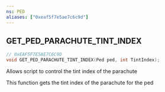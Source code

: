 ```yaml
---
ns: PED
aliases: ["0xeaf5f7e5ae7c6c9d"]
---
```

## GET_PED_PARACHUTE_TINT_INDEX

```c
// 0xEAF5F7E5AE7C6C9D
void GET_PED_PARACHUTE_TINT_INDEX(Ped ped, int TintIndex);
```

Allows script to control the tint index of the parachute

This function gets the tint index of the parachute for the ped

